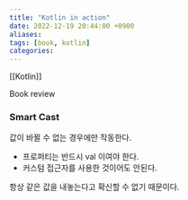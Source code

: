 ```yaml
---
title: "Kotlin in action"
date: 2022-12-19 20:44:00 +0900
aliases: 
tags: [book, kotlin]
categories: 
---
```


[[Kotlin]]

Book review

### Smart Cast

값이 바뀔 수 없는 경우에만 작동한다.

- 프로퍼티는 반드시 val 이여야 한다.
- 커스텀 접근자를 사용한 것이어도 안된다.

항상 같은 값을 내놓는다고 확신할 수 없기 때문이다.